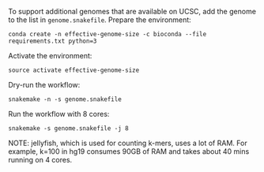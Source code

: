 To support additional genomes that are available on UCSC, add the genome to the
list in `genome.snakefile`. Prepare the environment:

```
conda create -n effective-genome-size -c bioconda --file requirements.txt python=3
```

Activate the environment:

```
source activate effective-genome-size
```

Dry-run the workflow:

```
snakemake -n -s genome.snakefile
```

Run the workflow with 8 cores:

```
snakemake -s genome.snakefile -j 8
```

NOTE: jellyfish, which is used for counting k-mers, uses a lot of RAM. For
example, k=100 in hg19 consumes 90GB of RAM and takes about 40 mins running on
4 cores.
